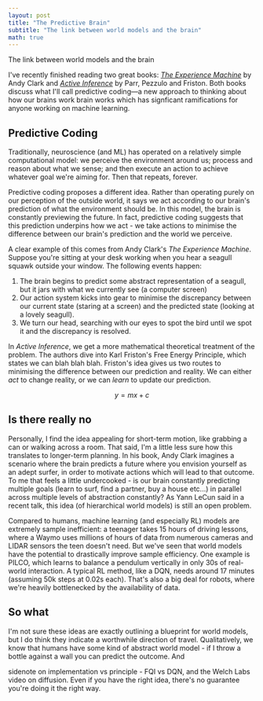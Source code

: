 ```yaml
---
layout: post
title: "The Predictive Brain"
subtitle: "The link between world models and the brain"
math: true
---
```


The link between world models and the brain

I've recently finished reading two great books: [*The Experience Machine*](https://uk.bookshop.org/p/books/the-experience-machine-how-our-minds-predict-and-shape-reality-andy-clark/7007773) by Andy Clark and [*Active Inference*](https://uk.bookshop.org/p/books/active-inference-the-free-energy-principle-in-mind-brain-and-behavior-giovanni-pezzulo/f1ce44ee99e81fee?ean=9780262553995&next=t) by Parr, Pezzulo and Friston. Both books discuss what I'll call predictive coding—a new approach to thinking about how our brains work brain works which has signficant ramifications for anyone working on machine learning.

## Predictive Coding

Traditionally, neuroscience (and ML) has operated on a relatively simple computational model: we perceive the environment around us; process and reason about what we sense; and then execute an action to achieve whatever goal we're aiming for. Then that repeats, forever.

Predictive coding proposes a different idea. Rather than operating purely on our perception of the outside world, it says we act according to our brain's prediction of what the environment should be. In this model, the brain is constantly previewing the future. In fact, predictive coding suggests that this prediction underpins how we act - we take actions to minimise the difference between our brain's prediction and the world we perceive.

A clear example of this comes from Andy Clark's *The Experience Machine*. Suppose you're sitting at your desk working when you hear a seagull squawk outside your window. The following events happen: 
1. The brain begins to predict some abstract representation of a seagull, but it jars with what we currently see (a computer screen) 
2. Our action system kicks into gear to minimise the discrepancy between our current state (staring at a screen) and the predicted state (looking at a lovely seagull). 
3. We turn our head, searching with our eyes to spot the bird until we spot it and the discrepancy is resolved.

In *Active Inference*, we get a more mathematical theoretical treatment of the problem. The authors dive into Karl Friston's Free Energy Principle, which states we can blah blah blah. Friston's idea gives us two routes to minimising the difference between our prediction and reality. We can either *act* to change reality, or we can *learn* to update our prediction. 

$$y=mx+c$$

## Is there really no 

Personally, I find the idea appealing for short-term motion, like grabbing a can or walking across a room. That said, I'm a little less sure how this translates to longer-term planning. In his book, Andy Clark imagines a scenario where the brain predicts a future where you envision yourself as an adept surfer, in order to motivate actions which will lead to that outcome. To me that feels a little undercooked - is our brain constantly predicting multiple goals (learn to surf, find a partner, buy a house etc...) in parallel across multiple levels of abstraction constantly? As Yann LeCun said in a recent talk, this idea (of hierarchical world models) is still an open problem.

Compared to humans, machine learning (and especially RL) models are extremely sample inefficient: a teenager takes 15 hours of driving lessons, where a Waymo uses millions of hours of data from numerous cameras and LIDAR sensors the teen doesn't need. But we've seen that world models have the potential to drastically improve sample efficiency. One example is PILCO, which learns to balance a pendulum vertically in only 30s of real-world interaction. A typical RL method, like a DQN, needs around 17 minutes (assuming 50k steps at 0.02s each). That's also a big deal for robots, where we're heavily bottlenecked by the availability of data.

## So what

I'm not sure these ideas are exactly outlining a blueprint for world models, but I do think they indicate a worthwhile direction of travel. Qualitatively, we know that humans have some kind of abstract world model - if I throw a bottle against a wall you can predict the outcome. And

sidenote on implementation vs principle - FQI vs DQN, and the Welch Labs video on diffusion. Even if you have the right idea, there's no guarantee you're doing it the right way.